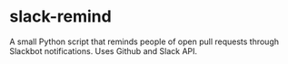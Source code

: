 # slack-remind
A small Python script that reminds people of open pull requests through Slackbot notifications. Uses Github and Slack API.
